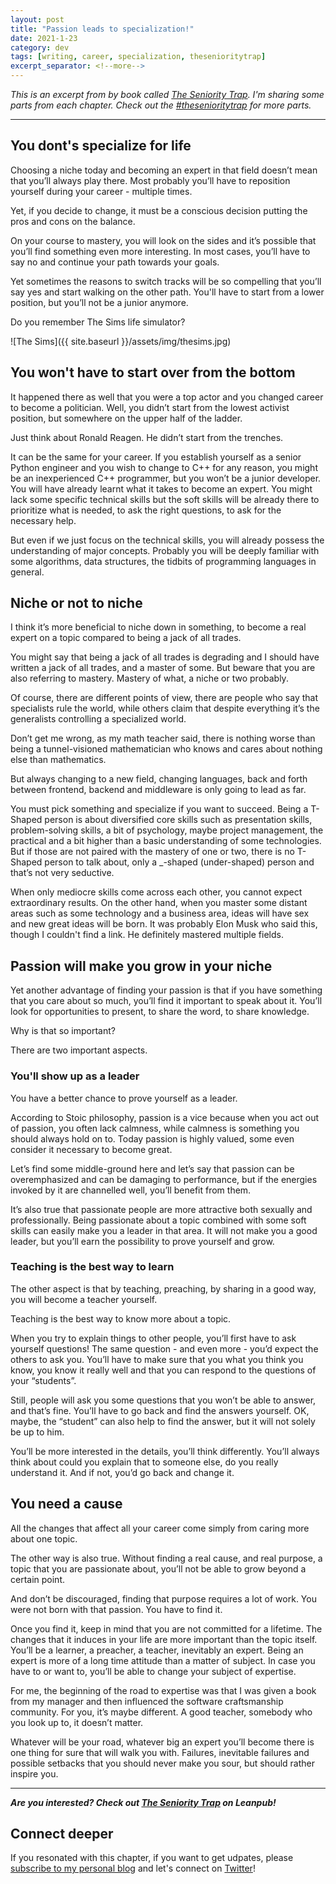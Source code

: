 ```yaml
---
layout: post
title: "Passion leads to specialization!"
date: 2021-1-23
category: dev
tags: [writing, career, specialization, thesenioritytrap]
excerpt_separator: <!--more-->
---
```

*This is an excerpt from by book called [The Seniority Trap](https://leanpub.com/thesenioritytrap). I'm sharing some parts from each chapter. Check out the [#thesenioritytrap](https://www.sandordargo.com/tags/thesenioritytrap/) for more parts.*
<!--more-->
---

## You dont's specialize for life
Choosing a niche today and becoming an expert in that field doesn’t mean that you’ll always play there. Most probably you’ll have to reposition yourself during your career - multiple times.

Yet, if you decide to change, it must be a conscious decision putting the pros and cons on the balance.

On your course to mastery, you will look on the sides and it’s possible that you’ll find something even more interesting. In most cases, you’ll have to say no and continue your path towards your goals. 

Yet sometimes the reasons to switch tracks will be so compelling that you’ll say yes and start walking on the other path. You'll have to start from a lower position, but you’ll not be a junior anymore. 

Do you remember The Sims life simulator?

![The Sims]({{ site.baseurl }}/assets/img/thesims.jpg)

## You won't have to start over from the bottom

It happened there as well that you were a top actor and you changed career to become a politician. Well, you didn’t start from the lowest activist position, but somewhere on the upper half of the ladder.

Just think about Ronald Reagen. He didn’t start from the trenches.

It can be the same for your career. If you establish yourself as a senior Python engineer and you wish to change to C++ for any reason, you might be an inexperienced C++ programmer, but you won’t be a junior developer. You will have already learnt what it takes to become an expert. You might lack some specific technical skills but the soft skills will be already there to prioritize what is needed, to ask the right questions, to ask for the necessary help.

But even if we just focus on the technical skills, you will already possess the understanding of major concepts. Probably you will be deeply familiar with some algorithms, data structures, the tidbits of programming languages in general.

## Niche or not to niche

I think it’s more beneficial to niche down in something, to become a real expert on a topic compared to being a jack of all trades.

You might say that being a jack of all trades is degrading and I should have written a jack of all trades, and a master of some. But beware that you are also referring to mastery. Mastery of what, a niche or two probably.

Of course, there are different points of view, there are people who say that specialists rule the world, while others claim that despite everything it’s the generalists controlling a specialized world.

Don’t get me wrong, as my math teacher said, there is nothing worse than being a tunnel-visioned mathematician who knows and cares about nothing else than mathematics.

But always changing to a new field, changing languages, back and forth between frontend, backend and middleware is only going to lead as far. 

You must pick something and specialize if you want to succeed. Being a T-Shaped person is about diversified core skills such as presentation skills, problem-solving skills, a bit of psychology, maybe project management, the practical and a bit higher than a basic understanding of some technologies. But if those are not paired with the mastery of one or two, there is no T-Shaped person to talk about, only a _-shaped (under-shaped) person and that’s not very seductive.

When only mediocre skills come across each other, you cannot expect extraordinary results. On the other hand, when you master some distant areas such as some technology and a business area, ideas will have sex and new great ideas will be born. It was probably Elon Musk who said this, though I couldn't find a link. He definitely mastered multiple fields.

## Passion will make you grow in your niche

Yet another advantage of finding your passion is that if you have something that you care about so much, you’ll find it important to speak about it. You’ll look for opportunities to present, to share the word, to share knowledge.

Why is that so important? 

There are two important aspects.

### You'll show up as a leader

You have a better chance to prove yourself as a leader.

According to Stoic philosophy, passion is a vice because when you act out of passion, you often lack calmness, while calmness is something you should always hold on to. Today passion is highly valued, some even consider it necessary to become great.

Let’s find some middle-ground here and let’s say that passion can be overemphasized and can be damaging to performance, but if the energies invoked by it are channelled well, you’ll benefit from them.

It’s also true that passionate people are more attractive both sexually and professionally. Being passionate about a topic combined with some soft skills can easily make you a leader in that area. It will not make you a good leader, but you’ll earn the possibility to prove yourself and grow.

### Teaching is the best way to learn

The other aspect is that by teaching, preaching, by sharing in a good way, you will become a teacher yourself. 

Teaching is the best way to know more about a topic. 

When you try to explain things to other people, you’ll first have to ask yourself questions! The same question - and even more - you’d expect the others to ask you. You’ll have to make sure that you what you think you know, you know it really well and that you can respond to the questions of your “students”.

Still, people will ask you some questions that you won’t be able to answer, and that’s fine. You’ll have to go back and find the answers yourself. OK, maybe, the “student” can also help to find the answer, but it will not solely be up to him.

You’ll be more interested in the details, you’ll think differently. You’ll always think about could you explain that to someone else, do you really understand it. And if not, you’d go back and change it.

## You need a cause

All the changes that affect all your career come simply from caring more about one topic.

The other way is also true. Without finding a real cause, and real purpose, a topic that you are passionate about, you’ll not be able to grow beyond a certain point.

And don’t be discouraged, finding that purpose requires a lot of work. You were not born with that passion. You have to find it. 

Once you find it, keep in mind that you are not committed for a lifetime. The changes that it induces in your life are more important than the topic itself. You’ll be a learner, a preacher, a teacher, inevitably an expert. Being an expert is more of a long time attitude than a matter of subject. In case you have to or want to, you’ll be able to change your subject of expertise.

For me, the beginning of the road to expertise was that I was given a book from my manager and then influenced the software craftsmanship community. For you, it’s maybe different. A good teacher, somebody who you look up to, it doesn’t matter.

Whatever will be your road, whatever big an expert you’ll become there is one thing for sure that will walk you with. Failures, inevitable failures and possible setbacks that you should never make you sour, but should rather inspire you.

---

***Are you interested? Check out [The Seniority Trap](https://leanpub.com/thesenioritytrap) on Leanpub!***

## Connect deeper

If you resonated with this chapter, if you want to get udpates, please [subscribe to my personal blog](http://eepurl.com/gvcv1j) and let's connect on [Twitter](https://twitter.com/SandorDargo)!
